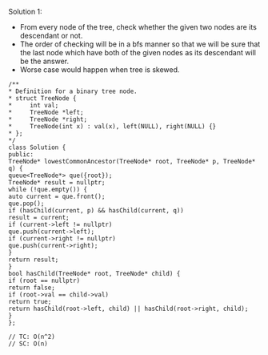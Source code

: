 Solution 1:
​
- From every node of the tree, check whether the given two nodes are its descendant or not.
- The order of checking will be in a bfs manner so that we will be sure that the last node which have both of the given nodes as its descendant will be the answer.
- Worse case would happen when tree is skewed.
​
```
/**
* Definition for a binary tree node.
* struct TreeNode {
*     int val;
*     TreeNode *left;
*     TreeNode *right;
*     TreeNode(int x) : val(x), left(NULL), right(NULL) {}
* };
*/
class Solution {
public:
TreeNode* lowestCommonAncestor(TreeNode* root, TreeNode* p, TreeNode* q) {
queue<TreeNode*> que({root});
TreeNode* result = nullptr;
while (!que.empty()) {
auto current = que.front();
que.pop();
if (hasChild(current, p) && hasChild(current, q))
result = current;
if (current->left != nullptr)
que.push(current->left);
if (current->right != nullptr)
que.push(current->right);
}
return result;
}
bool hasChild(TreeNode* root, TreeNode* child) {
if (root == nullptr)
return false;
if (root->val == child->val)
return true;
return hasChild(root->left, child) || hasChild(root->right, child);
}
};
​
// TC: O(n^2)
// SC: O(n)
```